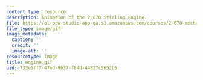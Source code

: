 ```yaml
---
content_type: resource
description: Animation of the 2.670 Stirling Engine.
file: https://ol-ocw-studio-app-qa.s3.amazonaws.com/courses/2-670-mechanical-engineering-tools-january-iap-2004/733e5ff747ed9b37f84d44827c5652b5_engine.gif
file_type: image/gif
image_metadata:
  caption: ''
  credit: ''
  image-alt: ''
resourcetype: Image
title: engine.gif
uid: 733e5ff7-47ed-9b37-f84d-44827c5652b5
---
```

